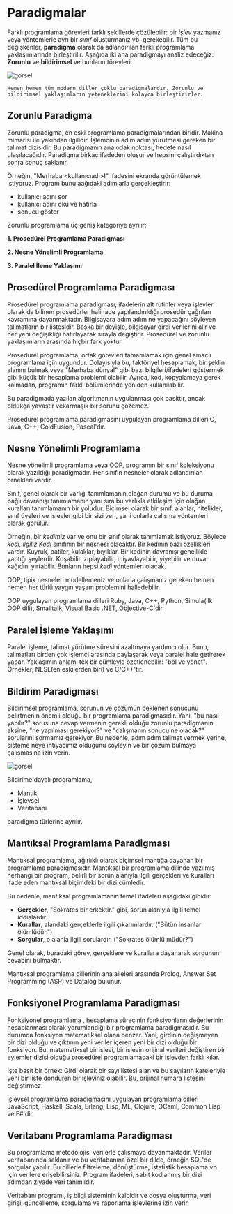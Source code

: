 # Paradigmalar

Farklı programlama görevleri farklı şekillerde çözülebilir: bir *işlev* yazmanız veya yöntemlerle ayrı bir *sınıf* oluşturmanız vb. gerekebilir. Tüm bu değişkenler, **paradigma** olarak da adlandırılan farklı programlama yaklaşımlarında birleştirilir. Aşağıda iki ana paradigmayı analiz edeceğiz: **Zorunlu** ve **bildirimsel** ve bunların türevleri.

![gorsel](https://ucarecdn.com/024d46aa-b898-4713-b3a7-2c095c94b00e/)

```
Hemen hemen tüm modern diller çoklu paradigmalardır. Zorunlu ve bildirimsel yaklaşımların yeteneklerini kolayca birleştirirler.
```

## Zorunlu Paradigma

Zorunlu paradigma, en eski programlama paradigmalarından biridir. Makina mimarisi ile yakından ilgilidir. İşlemcinin adım adım yürütmesi gereken bir talimat dizisidir. Bu paradigmanın ana odak noktası, hedefe nasıl ulaşılacağıdır. Paradigma birkaç ifadeden oluşur ve hepsini çalıştırdıktan sonra sonuç saklanır.

Örneğin, "Merhaba <kullanıcıadı>!" ifadesini ekranda görüntülemek istiyoruz. Program bunu aağıdaki adımlarla gerçekleştirir:

- kullanıcı adını sor
- kullanıcı adını oku ve hatırla
- sonucu göster

Zorunlu programlama üç geniş kategoriye ayrılır: 

**1. Prosedürel Programlama Paradigması**

**2. Nesne Yönelimli Programlama**

**3. Paralel İleme Yaklaşımı**

## Prosedürel Programlama Paradigması

Prosedürel programlama paradigması, ifadelerin alt rutinler veya işlevler olarak da bilinen prosedürler halinade yapılandırıldığı prosedür çağrıları kavramına dayanmaktadır. Bilgisayara adım adım ne yapacağını söyleyen talimatların bir listesidir. Başka bir deyişle, bilgisayar girdi verilerini alır ve her yeni değişikliği hatırlayarak sırayla değiştirir. Prosedürel ve zorunlu yaklaşımların arasında hiçbir fark yoktur.

Prosedürel programlama, ortak görevleri tamamlamak için genel amaçlı programlama için uygundur. Dolayısıyla bu, faktöriyel hesaplamak, bir şeklin alanını bulmak veya "Merhaba dünya!" gibi bazı bilgileri/ifadeleri göstermek gibi küçük bir hesaplama problemi olabilir. Ayrıca, kod, kopyalamaya gerek kalmadan, programın farklı bölümlerinde yeniden kullanılabilir.

Bu paradigmada yazılan algoritmanın uygulanması çok basittir, ancak oldukça yavaştır vekarmaşık bir sorunu çözemez.

Prosedürel programlama paradigmasını uygulayan programlama dilleri C, Java, C++, ColdFusion, Pascal'dır.

## Nesne Yönelimli Programlama

Nesne yönelimli programlama veya OOP, programın bir sınıf koleksiyonu olarak yazıldığı paradigmadır. Her sınıfın nesneler olarak adlandırılan örnekleri vardır.

Sınıf, genel olarak bir varlığı tanımlamanın,olağan durumu ve bu duruma bağlı davranışı tanımlamanın yanı sıra bu varlıkla etkileşim için olağan kuralları tanımlamanın bir yoludur. Biçimsel olarak bir sınıf, alanlar, nitelikler, sınıf üyeleri ve işlevler gibi bir sizi veri, yani onlarla çalışma yöntemleri olarak görülür.

Örneğin, bir *kedimiz* var ve onu bir sınıf olarak tanımlamak istiyoruz. Böylece *kedi, ilgiliz Kedi* sınıfının bir nesnesi olacaktır. Bir kedinin bazı özellikleri vardır. Kuyruk, patiler, kulaklar, bıyıklar. Bir kedinin davranışı genellikle yaptığı şeylerdir. Koşabilir, zıplayabilir, miyavlayabilir, yiyebilir ve duvar kağıdını yırtabilir. Bunların hepsi *kedi* yöntemleri olacak.

OOP, tipik nesneleri modellemeniz ve onlarla çalışmanız gereken hemen hemen her türlü yaygın yaşam problemini halledebilir.

OOP uygulayan programlama dilleri Ruby, Java, C++, Python, Simula(ilk OOP dili), Smalltalk, Visual Basic .NET, Objective-C'dir.

## Paralel İşleme Yaklaşımı

Paralel işleme, talimat yürütme süresini azaltmaya yardımcı olur. Bunu, talimatları birden çok işlemci arasında paylaşarak veya paralel hale getirerek yapar. Yaklaşımın anlamı tek bir cümleyle özetlenebilir: "böl ve yönet". Örnekler, NESL(en eskilerden biri) ve C/C++'tır.

## Bildirim Paradigması

Bildirimsel programlama, sorunun ve çözümün beklenen sonucunu belirtmenin önemli olduğu bir programlama paradigmasıdır. Yani, "bu nasıl yapılır?" sorusuna cevap vermenin gerekli olduğu zorunlu paradigmanın aksine, "ne yapılması gerekiyor?" ve "çalışmanın sonucu ne olacak?" sorularını sormamız gerekiyor. Bu nedenle, adım adım talimat vermek yerine, sisteme neye ihtiyacımız olduğunu söyleyin ve bir çözüm bulmaya çalışmasına izin verin.

![gorsel](https://ucarecdn.com/708d0047-47c5-45c6-834b-18db7b1d1865/)

Bildirime dayalı programlama,
- Mantık
- İşlevsel
- Veritabanı

paradigma türlerine ayrılır.

## Mantıksal Programlama Paradigması

Mantıksal programlama, ağırlıklı olarak biçimsel mantığa dayanan bir programlama paradigmasıdır. Mantıksal bir programlama dilinde yazılmış herhangi bir program, belirli bir sorun alanıyla ilgili gerçekleri ve kuralları ifade eden mantıksal biçimdeki bir dizi cümledir.

Bu nedenle, mantıksal programlamanın temel ifadeleri aşağıdaki gibidir:
- **Gerçekler**, "Sokrates bir erkektir." gibi, sorun alanıyla ilgili temel iddialardır.
- **Kurallar**, alandaki gerçeklerle ilgili çıkarımlardır. ("Bütün insanlar ölümlüdür.")
- **Sorgular**, o alanla ilgili sorulardır. ("Sokrates ölümlü müdür?")

Genel olarak, buradaki görev, gerçeklere ve kurallara dayanarak sorgunun cevabını bulmaktır.

Mantıksal programlama dillerinin ana aileleri arasında Prolog, Answer Set Programming (ASP) ve Datalog bulunur.

## Fonksiyonel Programlama Paradigması

Fonksiyonel programlama , hesaplama sürecinin fonksiyonların değerlerinin hesaplanması olarak yorumlandığı bir programlama paradigmasıdır. Bu durumda fonksiyon matematiksel olana benzer. Yani, girdinin değişmeyen bir dizi olduğu ve çıktının yeni veriler içeren yeni bir dizi olduğu bir fonksiyon. Bu, matematiksel bir işlevi, bir işlevin orijinal verileri değiştiren bir eylemler dizisi olduğu prosedürel programlamadaki bir işlevden farklı kılar.

İşte basit bir örnek: Girdi olarak bir sayı listesi alan ve bu sayıların kareleriyle yeni bir liste döndüren bir işleviniz olabilir. Bu, orijinal numara listesini değiştirmez.

İşlevsel programlama paradigmasını uygulayan programlama dilleri JavaScript, Haskell, Scala, Erlang, Lisp, ML, Clojure, OCaml, Common Lisp ve F#'dir.

## Veritabanı Programlama Paradigması

Bu programlama metodolojisi verilerle çalışmaya dayanmaktadır. Veriler veritabanında saklanır ve bu veritabanına özel bir dilde, örneğin SQL'de sorgular yapılır. Bu dillerle filtreleme, dönüştürme, istatistik hesaplama vb. için verilere erişebilirsiniz. Program ifadeleri, sabit kodlanmış bir dizi adımdan ziyade veri tanımlıdır.

Veritabanı programı, iş bilgi sisteminin kalbidir ve dosya oluşturma, veri girişi, güncelleme, sorgulama ve raporlama işlevlerine izin verir.
